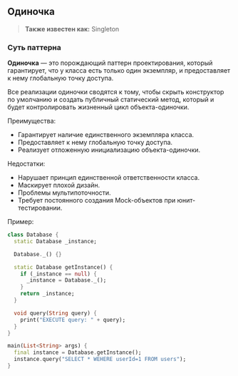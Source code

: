 
## Одиночка

> **Также известен как:** Singleton

### Суть паттерна


**Одиночка** — это порождающий паттерн проектирования, который гарантирует, что у класса есть только один экземпляр, и предоставляет к нему глобальную точку доступа.

Все реализации одиночки сводятся к тому, чтобы скрыть конструктор по умолчанию и создать публичный статический метод, который и будет контролировать жизненный цикл объекта-одиночки.

Преимущества:

- Гарантирует наличие единственного экземпляра класса.
- Предоставляет к нему глобальную точку доступа.
- Реализует отложенную инициализацию объекта-одиночки.

Недостатки:

- Нарушает принцип единственной ответственности класса.
- Маскирует плохой дизайн.
- Проблемы мультипоточности.
- Требует постоянного создания Mock-объектов при юнит-тестировании.


Пример:

```dart
class Database {
  static Database _instance;

  Database._() {}

  static Database getInstance() {
    if (_instance == null) {
      _instance = Database._();
    }
    return _instance;
  }

  void query(String query) {
    print("EXECUTE query: " + query);
  }
}

main(List<String> args) {
  final instance = Database.getInstance();
  instance.query("SELECT * WEHERE userId=1 FROM users");
}
```